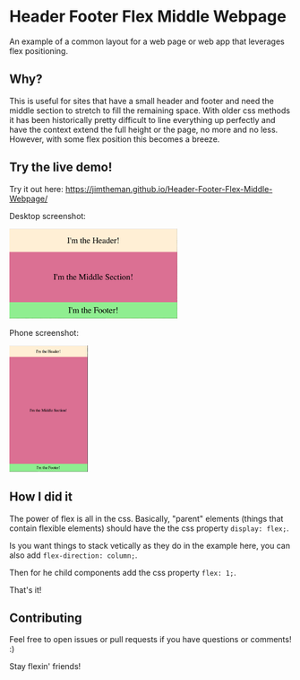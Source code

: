 # Header Footer Flex Middle Webpage

An example of a common layout for a web page or web app that leverages flex positioning.

## Why?
This is useful for sites that have a small header and footer and need the middle section to stretch to fill the remaining space. With older css methods it has been historically pretty difficult to line everything up perfectly and have the context extend the full height or the page, no more and no less. However, with some flex position this becomes a breeze. 

## Try the live demo!
Try it out here: https://jimtheman.github.io/Header-Footer-Flex-Middle-Webpage/
 
Desktop screenshot:

<img src="./Jims-flex-screenshot-desktop.png" alt="desktop screenshot" width="300"/>

Phone screenshot:

<img src="./Jims-flex-screenshot-phone.png" alt="phone screenshot" width="140px"/>

## How I did it

The power of flex is all in the css. Basically, "parent" elements (things that contain flexible elements) should have the the css property `display: flex;`.
                                                                                                                                                 
Is you want things to stack vetically as they do in the example here, you can also add `flex-direction: column;`.                        
                                                           
Then for he child components add the css property `flex: 1;`.

That's it!

## Contributing
Feel free to open issues or pull requests if you have questions or comments! :)
                                                                                                                       
Stay flexin' friends!                                                                                                                       
